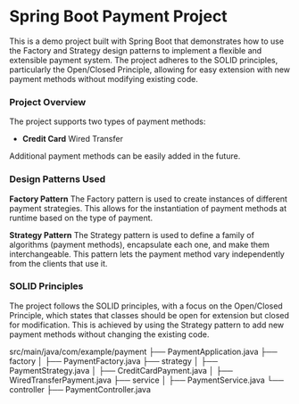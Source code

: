 # Spring Boot Payment Project
This is a demo project built with Spring Boot that demonstrates how to use the Factory and Strategy design patterns to implement a flexible and extensible payment system. The project adheres to the SOLID principles, particularly the Open/Closed Principle, allowing for easy extension with new payment methods without modifying existing code.

### Project Overview
The project supports two types of payment methods:

* **Credit Card**
    Wired Transfer

Additional payment methods can be easily added in the future.

### Design Patterns Used
**Factory Pattern**
The Factory pattern is used to create instances of different payment strategies. This allows for the instantiation of payment methods at runtime based on the type of payment.

**Strategy Pattern**
The Strategy pattern is used to define a family of algorithms (payment methods), encapsulate each one, and make them interchangeable. This pattern lets the payment method vary independently from the clients that use it.

### SOLID Principles
The project follows the SOLID principles, with a focus on the Open/Closed Principle, which states that classes should be open for extension but closed for modification. This is achieved by using the Strategy pattern to add new payment methods without changing the existing code.

src/main/java/com/example/payment
├── PaymentApplication.java
├── factory
│   ├── PaymentFactory.java
├── strategy
│   ├── PaymentStrategy.java
│   ├── CreditCardPayment.java
│   ├── WiredTransferPayment.java
├── service
│   ├── PaymentService.java
└── controller
    ├── PaymentController.java
